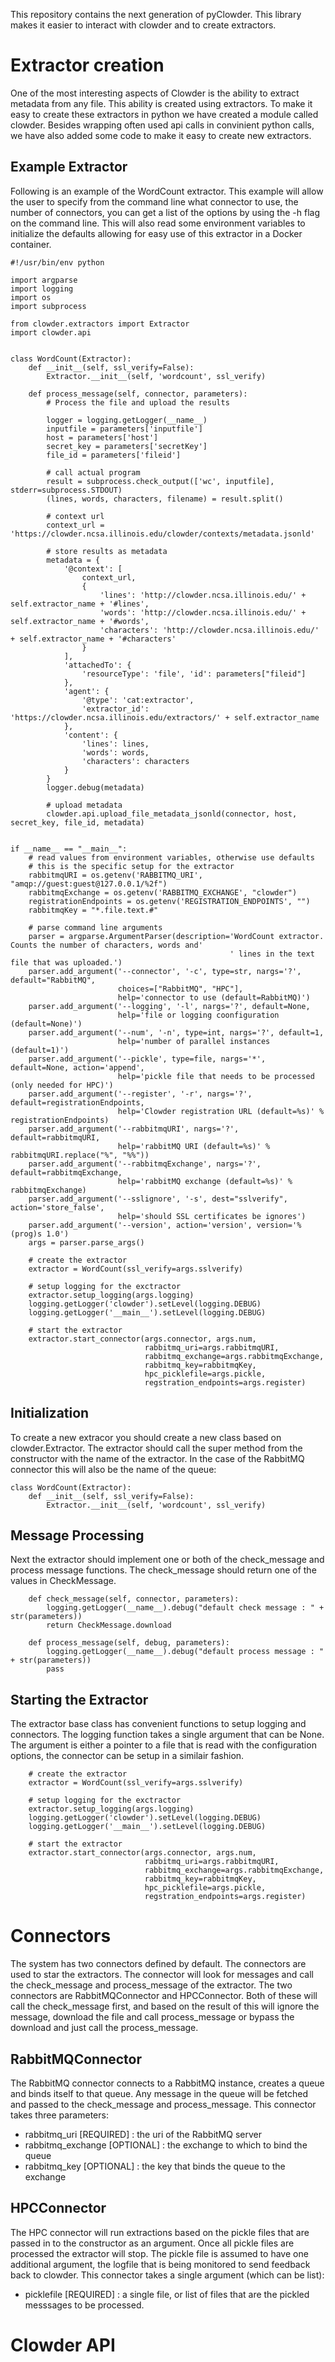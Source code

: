 This repository contains the next generation of pyClowder. This library makes it easier to interact with clowder and to create extractors. 

# Extractor creation

One of the most interesting aspects of Clowder is the ability to extract metadata from any file. This ability is created using extractors. To make it easy to create these extractors in python we have created a module called clowder. Besides wrapping often used api calls in convinient python calls, we have also added some code to make it easy to create new extractors. 

## Example Extractor

Following is an example of the WordCount extractor. This example will allow the user to specify from the command line what connector to use, the number of connectors, you can get a list of the options by using the -h flag on the command line. This will also read some environment variables to initialize the defaults allowing for easy use of this extractor in a Docker container.

```
#!/usr/bin/env python

import argparse
import logging
import os
import subprocess

from clowder.extractors import Extractor
import clowder.api


class WordCount(Extractor):
    def __init__(self, ssl_verify=False):
        Extractor.__init__(self, 'wordcount', ssl_verify)

    def process_message(self, connector, parameters):
        # Process the file and upload the results

        logger = logging.getLogger(__name__)
        inputfile = parameters['inputfile']
        host = parameters['host']
        secret_key = parameters['secretKey']
        file_id = parameters['fileid']

        # call actual program
        result = subprocess.check_output(['wc', inputfile], stderr=subprocess.STDOUT)
        (lines, words, characters, filename) = result.split()

        # context url
        context_url = 'https://clowder.ncsa.illinois.edu/clowder/contexts/metadata.jsonld'

        # store results as metadata
        metadata = {
            '@context': [
                context_url,
                {
                    'lines': 'http://clowder.ncsa.illinois.edu/' + self.extractor_name + '#lines',
                    'words': 'http://clowder.ncsa.illinois.edu/' + self.extractor_name + '#words',
                    'characters': 'http://clowder.ncsa.illinois.edu/' + self.extractor_name + '#characters'
                }
            ],
            'attachedTo': {
                'resourceType': 'file', 'id': parameters["fileid"]
            },
            'agent': {
                '@type': 'cat:extractor',
                'extractor_id': 'https://clowder.ncsa.illinois.edu/extractors/' + self.extractor_name
            },
            'content': {
                'lines': lines,
                'words': words,
                'characters': characters
            }
        }
        logger.debug(metadata)

        # upload metadata
        clowder.api.upload_file_metadata_jsonld(connector, host, secret_key, file_id, metadata)


if __name__ == "__main__":
    # read values from environment variables, otherwise use defaults
    # this is the specific setup for the extractor
    rabbitmqURI = os.getenv('RABBITMQ_URI', "amqp://guest:guest@127.0.0.1/%2f")
    rabbitmqExchange = os.getenv('RABBITMQ_EXCHANGE', "clowder")
    registrationEndpoints = os.getenv('REGISTRATION_ENDPOINTS', "")
    rabbitmqKey = "*.file.text.#"

    # parse command line arguments
    parser = argparse.ArgumentParser(description='WordCount extractor. Counts the number of characters, words and'
                                                 ' lines in the text file that was uploaded.')
    parser.add_argument('--connector', '-c', type=str, nargs='?', default="RabbitMQ",
                        choices=["RabbitMQ", "HPC"],
                        help='connector to use (default=RabbitMQ)')
    parser.add_argument('--logging', '-l', nargs='?', default=None,
                        help='file or logging coonfiguration (default=None)')
    parser.add_argument('--num', '-n', type=int, nargs='?', default=1,
                        help='number of parallel instances (default=1)')
    parser.add_argument('--pickle', type=file, nargs='*', default=None, action='append',
                        help='pickle file that needs to be processed (only needed for HPC)')
    parser.add_argument('--register', '-r', nargs='?', default=registrationEndpoints,
                        help='Clowder registration URL (default=%s)' % registrationEndpoints)
    parser.add_argument('--rabbitmqURI', nargs='?', default=rabbitmqURI,
                        help='rabbitMQ URI (default=%s)' % rabbitmqURI.replace("%", "%%"))
    parser.add_argument('--rabbitmqExchange', nargs='?', default=rabbitmqExchange,
                        help='rabbitMQ exchange (default=%s)' % rabbitmqExchange)
    parser.add_argument('--sslignore', '-s', dest="sslverify", action='store_false',
                        help='should SSL certificates be ignores')
    parser.add_argument('--version', action='version', version='%(prog)s 1.0')
    args = parser.parse_args()

    # create the extractor
    extractor = WordCount(ssl_verify=args.sslverify)

    # setup logging for the exctractor
    extractor.setup_logging(args.logging)
    logging.getLogger('clowder').setLevel(logging.DEBUG)
    logging.getLogger('__main__').setLevel(logging.DEBUG)

    # start the extractor
    extractor.start_connector(args.connector, args.num,
                              rabbitmq_uri=args.rabbitmqURI,
                              rabbitmq_exchange=args.rabbitmqExchange,
                              rabbitmq_key=rabbitmqKey,
                              hpc_picklefile=args.pickle,
                              regstration_endpoints=args.register)
```

## Initialization

To create a new extracor you should create a new class based on clowder.Extractor. The extractor should call the super method from the constructor with the name of the extractor. In the case of the RabbitMQ connector this will also be the name of the queue:

```
class WordCount(Extractor):
    def __init__(self, ssl_verify=False):
        Extractor.__init__(self, 'wordcount', ssl_verify)
```

## Message Processing

Next the extractor should implement one or both of the check_message and process message functions. The check_message should return one of the values in CheckMessage.

```
    def check_message(self, connector, parameters):
        logging.getLogger(__name__).debug("default check message : " + str(parameters))
        return CheckMessage.download

    def process_message(self, debug, parameters):
        logging.getLogger(__name__).debug("default process message : " + str(parameters))
        pass
```


## Starting the Extractor

The extractor base class has convenient functions to setup logging and connectors. The logging function takes a single argument that can be None. The argument is either a pointer to a file that is read with the configuration options, the connector can be setup in a similair fashion.

```
    # create the extractor
    extractor = WordCount(ssl_verify=args.sslverify)

    # setup logging for the exctractor
    extractor.setup_logging(args.logging)
    logging.getLogger('clowder').setLevel(logging.DEBUG)
    logging.getLogger('__main__').setLevel(logging.DEBUG)

    # start the extractor
    extractor.start_connector(args.connector, args.num,
                              rabbitmq_uri=args.rabbitmqURI,
                              rabbitmq_exchange=args.rabbitmqExchange,
                              rabbitmq_key=rabbitmqKey,
                              hpc_picklefile=args.pickle,
                              regstration_endpoints=args.register)
```

# Connectors

The system has two connectors defined by default. The connectors are used to star the extractors. The connector will look for messages and call the check_message and process_message of the extractor. The two connectors are RabbitMQConnector and HPCConnector. Both of these will call the check_message first, and based on the result of this will ignore the message, download the file and call process_message or bypass the download and just call the process_message. 

## RabbitMQConnector

The RabbitMQ connector connects to a RabbitMQ instance, creates a queue and binds itself to that queue. Any message in the queue will be fetched and passed to the check_message and process_message. This connector takes three parameters:

* rabbitmq_uri [REQUIRED] : the uri of the RabbitMQ server
* rabbitmq_exchange [OPTIONAL] : the exchange to which to bind the queue
* rabbitmq_key [OPTIONAL] : the key that binds the queue to the exchange

## HPCConnector

The HPC connector will run extractions based on the pickle files that are passed in to the constructor as an argument. Once all pickle files are processed the extractor will stop. The pickle file is assumed to have one additional argument, the logfile that is being monitored to send feedback back to clowder. This connector takes a single argument (which can be list):

* picklefile [REQUIRED] : a single file, or list of files that are the pickled messsages to be processed.
 
# Clowder API


